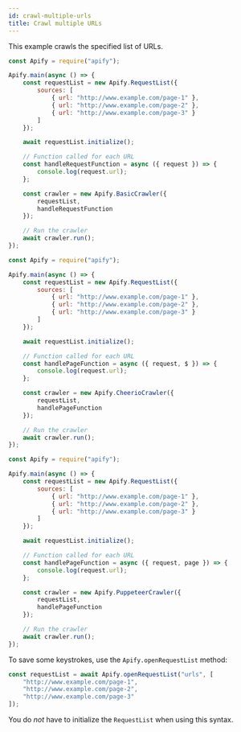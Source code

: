 ```yaml
---
id: crawl-multiple-urls
title: Crawl multiple URLs
---
```


This example crawls the specified list of URLs.

<!--DOCUSAURUS_CODE_TABS-->

<!-- BasicCrawler -->

```javascript
const Apify = require("apify");

Apify.main(async () => {
    const requestList = new Apify.RequestList({
        sources: [
            { url: "http://www.example.com/page-1" },
            { url: "http://www.example.com/page-2" },
            { url: "http://www.example.com/page-3" }
        ]
    });

    await requestList.initialize();

    // Function called for each URL
    const handleRequestFunction = async ({ request }) => {
        console.log(request.url);
    };

    const crawler = new Apify.BasicCrawler({
        requestList,
        handleRequestFunction
    });

    // Run the crawler
    await crawler.run();
});
```

<!-- CheerioCrawler -->

```javascript
const Apify = require("apify");

Apify.main(async () => {
    const requestList = new Apify.RequestList({
        sources: [
            { url: "http://www.example.com/page-1" },
            { url: "http://www.example.com/page-2" },
            { url: "http://www.example.com/page-3" }
        ]
    });

    await requestList.initialize();

    // Function called for each URL
    const handlePageFunction = async ({ request, $ }) => {
        console.log(request.url);
    };

    const crawler = new Apify.CheerioCrawler({
        requestList,
        handlePageFunction
    });

    // Run the crawler
    await crawler.run();
});
```

<!-- PuppeteerCrawler -->

```javascript
const Apify = require("apify");

Apify.main(async () => {
    const requestList = new Apify.RequestList({
        sources: [
            { url: "http://www.example.com/page-1" },
            { url: "http://www.example.com/page-2" },
            { url: "http://www.example.com/page-3" }
        ]
    });

    await requestList.initialize();

    // Function called for each URL
    const handlePageFunction = async ({ request, page }) => {
        console.log(request.url);
    };

    const crawler = new Apify.PuppeteerCrawler({
        requestList,
        handlePageFunction
    });

    // Run the crawler
    await crawler.run();
});
```

<!--END_DOCUSAURUS_CODE_TABS-->

To save some keystrokes, use the `Apify.openRequestList` method:

```javascript
const requestList = await Apify.openRequestList("urls", [
    "http://www.example.com/page-1",
    "http://www.example.com/page-2",
    "http://www.example.com/page-3"
]);
```

You do _not_ have to initialize the `RequestList` when using this syntax.
